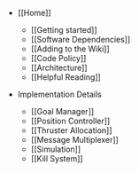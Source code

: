 * [[Home]]
    * [[Getting started]]
    * [[Software Dependencies]]
    * [[Adding to the Wiki]]
    * [[Code Policy]]
    * [[Architecture]]
    * [[Helpful Reading]]
    
* Implementation Details
    * [[Goal Manager]]
    * [[Position Controller]]
    * [[Thruster Allocation]]
    * [[Message Multiplexer]]
    * [[Simulation]]
    * [[Kill System]]


